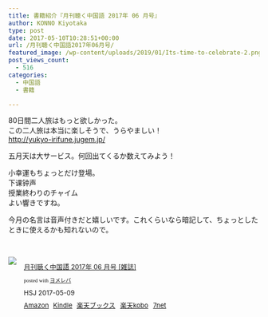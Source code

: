 ```yaml
---
title: 書籍紹介『月刊聴く中国語 2017年 06 月号』
author: KONNO Kiyotaka
type: post
date: 2017-05-10T10:28:51+00:00
url: /月刊聴く中国語2017年06月号/
featured_image: /wp-content/uploads/2019/01/Its-time-to-celebrate-2.png
post_views_count:
  - 516
categories:
  - 中国語
  - 書籍

---
```

80日間二人旅はもっと欲しかった。  
この二人旅は本当に楽しそうで、うらやましい！  
<http://yukyo-irifune.jugem.jp/>

五月天は大サービス。何回出てくるか数えてみよう！

小幸運もちょっとだけ登場。  
下课钟声  
授業終わりのチャイム  
よい響きですね。

今月の名言は音声付きだと嬉しいです。これくらいなら暗記して、ちょっとしたときに使えるかも知れないので。

&nbsp;

<div class="booklink-box" style="text-align: left; padding-bottom: 20px; font-size: small; /zoom: 1; overflow: hidden;">
  <div class="booklink-image" style="float: left; margin: 0 15px 10px 0;">
    <a href="http://www.amazon.co.jp/exec/obidos/asin/B06XWDTSSR/konnokiyotaka-22/" target="_blank" rel="noopener noreferrer"><img style="border: none;" src="https://i2.wp.com/images-fe.ssl-images-amazon.com/images/I/41pXiL1yzRL._SL160_.jpg?ssl=1" data-recalc-dims="1" /></a>
  </div>
  
  <div class="booklink-info" style="line-height: 120%; /zoom: 1; overflow: hidden;">
    <div class="booklink-name" style="margin-bottom: 10px; line-height: 120%;">
      <p>
        <a href="http://www.amazon.co.jp/exec/obidos/asin/B06XWDTSSR/konnokiyotaka-22/" target="_blank" rel="noopener noreferrer">月刊聴く中国語 2017年 06 月号 [雑誌]</a>
      </p>
      <div class="booklink-powered-date" style="font-size: 8pt; margin-top: 5px; font-family: verdana; line-height: 120%;">
        posted with <a href="http://yomereba.com" target="_blank" rel="nofollow noopener noreferrer">ヨメレバ</a>
      </div>
    </div>
    <div class="booklink-detail" style="margin-bottom: 5px;">
      HSJ 2017-05-09
    </div>
    <div class="booklink-link2" style="margin-top: 10px;">
      <div class="shoplinkamazon" style="display: inline; margin-right: 5px;">
        <a href="http://www.amazon.co.jp/exec/obidos/asin/B06XWDTSSR/konnokiyotaka-22/" target="_blank" rel="noopener noreferrer">Amazon</a>
      </div>
      <div class="shoplinkkindle" style="display: inline; margin-right: 5px;">
        <a href="http://www.amazon.co.jp/gp/search?keywords=%8C%8E%8A%A7%92%AE%82%AD%92%86%8D%91%8C%EA%202017%94N%2006%20%8C%8E%8D%86%20%5B%8EG%8E%8F%5D&__mk_ja_JP=%83J%83%5E%83J%83i&url=node%3D2275256051&tag=konnokiyotaka-22" target="_blank" rel="noopener noreferrer">Kindle</a>
      </div>
      <div class="shoplinkrakuten" style="display: inline; margin-right: 5px;">
        <a href="//af.moshimo.com/af/c/click?a_id=762695&p_id=56&pc_id=56&pl_id=637&s_v=b5Rz2P0601xu&url=http%3A%2F%2Fbooks.rakuten.co.jp%2Frb%2F14903856%2F" target="_blank" rel="noopener noreferrer">楽天ブックス</a><img style="border: none;" src="//i.moshimo.com/af/i/impression?a_id=762695&p_id=56&pc_id=56&pl_id=637" width="1" height="1" />
      </div>
      <div class="shoplinkrakukobo" style="display: inline; margin-right: 5px;">
        <a href="//af.moshimo.com/af/c/click?a_id=762695&p_id=56&pc_id=56&pl_id=637&s_v=b5Rz2P0601xu&url=" target="_blank" rel="noopener noreferrer">楽天kobo</a><img style="border: none;" src="//i.moshimo.com/af/i/impression?a_id=762695&p_id=56&pc_id=56&pl_id=637" width="1" height="1" />
      </div>
      <div class="shoplinkseven" style="display: inline; margin-right: 5px;">
        <a href="//af.moshimo.com/af/c/click?a_id=762691&p_id=932&pc_id=1188&pl_id=12456&s_v=b5Rz2P0601xu&url=http%3A%2F%2F7net.omni7.jp%2Fsearch%2F%3FsearchKeywordFlg%3D1%26siteCateCode%3D003000%26keyword%3D02857" target="_blank" rel="noopener noreferrer">7net<img style="border: none;" src="//i.moshimo.com/af/i/impression?a_id=762691&p_id=932&pc_id=1188&pl_id=12456" width="1" height="1" /></a>
      </div>
    </div>
  </div>
  
  <div class="booklink-footer" style="clear: left;">
  </div>
</div>